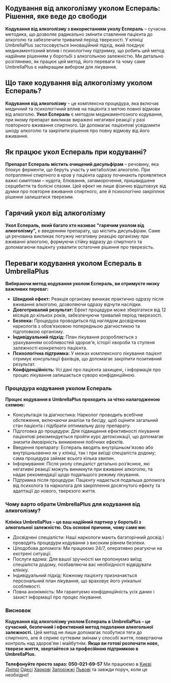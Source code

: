
## Кодування від алкоголізму уколом Еспераль: Рішення, яке веде до свободи

**Кодування від алкоголізму з використанням уколу Еспераль** – сучасна методика, що дозволяє радикально змінити ставлення пацієнта до алкоголю та забезпечити тривалий період тверезості. У клініці UmbrellaPlus застосовується інноваційний підхід, який поєднує медикаментозний вплив і психологічну підтримку, що робить цей метод надійним рішенням у боротьбі з алкогольною залежністю. Ми детально розглянемо, як працює цей метод, його переваги та чому саме UmbrellaPlus є найкращим вибором для лікування.

## Що таке кодування від алкоголізму уколом Еспераль?

**Кодування від алкоголізму** – це комплексна процедура, яка включає медичний та психологічний вплив на пацієнта з метою повної відмови від алкоголю. **Укол Еспераль** є методом медикаментозного кодування, при якому препарат викликає виражені негативні реакції у разі повторного вживання спиртного. Це допомагає пацієнтові усвідомити шкоду алкоголю та закріпити рішення про повну відмову від його вживання.

## Як працює укол Еспераль при кодуванні?

**Препарат Еспераль містить очищений дисульфірам** – речовину, яка блокує ферменти, що беруть участь у метаболізмі алкоголю. При потраплянні спиртного в кров у пацієнта одразу починають проявлятися важкі симптоми – нудота, блювання, запаморочення, пришвидшене серцебиття та болісні спазми. Цей ефект не лише фізично відштовхує від думки про повторне вживання спиртного, але й психологічно закріплює рішення залишатися тверезим.

## Гарячий укол від алкоголізму

**Укол Еспераль, який багато хто називає "гарячим уколом від алкоголізму",** є введенням препарату, що містить дисульфірам. Саме ця речовина викликає потужну негативну реакцію організму при вживанні алкоголю, формуючи стійку відразу до спиртного та допомагаючи пацієнту ухвалити остаточне рішення про тверезість.

## Переваги кодування уколом Еспераль в UmbrellaPlus

**Вибираючи метод кодування уколом Еспераль, ви отримуєте низку важливих переваг:**

* **Швидкий ефект:** Реакція організму виникає практично одразу після вживання алкоголю, дозволяючи одразу відчути наслідки.
* **Довготривалий результат:** Ефект процедури може зберігатися від 12 місяців до кількох років, забезпечуючи тривалий період тверезості.
* **Безпека:** Процедура проводиться під наглядом досвідчених наркологів з обов’язковою попередньою діагностикою та підготовкою організму.
* **Індивідуальний підхід:** План лікування розробляється з урахуванням особливостей здоров'я, історії хвороби та ступеня залежності конкретного пацієнта.
* **Психологічна підтримка:** У межах комплексного лікування пацієнт отримує консультації фахівців, що допомагає закріпити позитивний результат.
* **Конфіденційність:** Усі дані про пацієнта захищені, і інформація про процес лікування залишається суворо конфіденційною.

### Процедура кодування уколом Еспераль

**Процес кодування в UmbrellaPlus проходить за чітко налагодженою схемою:**

* Консультація та діагностика: Нарколог проводить всебічне обстеження, включаючи аналізи та бесіду, щоб оцінити загальний стан пацієнта і підібрати оптимальну дозу препарату.
* Підготовка до процедури: Для підвищення ефективності лікування пацієнтові рекомендується пройти курс детоксикації, що допомагає знизити ймовірність виникнення побічних ефектів.
* Введення препарату: Еспераль вводять внутрішньом'язово або внутрішньовенно як у клініці, так і при виїзді спеціаліста додому; сама процедура займає всього кілька хвилин.
* Інформування: Після уколу спеціаліст детально роз’яснює, які негативні реакції можуть виникнути при вживанні алкоголю, та надає рекомендації щодо подальшого режиму лікування.
* Підтримка після процедури: Пацієнту надається подальша допомога від психолога та нарколога для закріплення досягнутого ефекту та адаптації до нового, тверезого життя.

### Чому варто обрати UmbrellaPlus для кодування від алкоголізму?

**Клініка UmbrellaPlus – це ваш надійний партнер у боротьбі з алкогольної залежністю. Ось основні причини, чому саме ми:**

* Досвідчені спеціалісти: Наші наркологи мають багаторічний досвід і проводять процедури кодування з високим рівнем безпеки.
* Цілодобова допомога: Ми працюємо 24/7, оперативно реагуючи на екстрені ситуації.
* Послуги вдома: Для вашої зручності ми пропонуємо виїзд спеціаліста додому, позбавляючи вас необхідності відвідувати клініку.
* Індивідуальний підхід: Кожному пацієнту призначається персональний план лікування, що враховує його унікальні особливості.
* Повна анонімність: Ми гарантуємо конфіденційність усіх даних і захист інформації про процес лікування.

### Висновок

**Кодування від алкоголізму уколом Еспераль в UmbrellaPlus – це сучасний, безпечний і ефективний метод подолання алкогольної залежності.** Цей метод не лише допомагає позбутися тяги до спиртного, але й сприяє суттєвим змінам у способі життя, повертаючи контроль над здоров'ям і майбутнім. **Якщо ви готові розпочати нове, тверезе життя, звертайтеся за професійною підтримкою в UmbrellaPlus.**

**Телефонуйте просто зараз: 050-021-69-57**
Ми працюємо в [Києві](https://umbrella-plus.com.ua/uk/kiev/) [Дніпрі](https://umbrella-plus.com.ua/uk/dnepr/) [Одесі](https://umbrella-plus.com.ua/uk/lechenie-alc/) [Харкові](https://umbrella-plus.com.ua/uk/kharkiv/) [Запоріжжі](https://umbrella-plus.com.ua/uk/zaporozie/) [Львові](https://umbrella-plus.com.ua/uk/lviv/) та завжди поруч, коли це необхідно!
